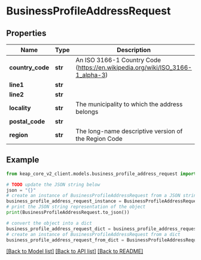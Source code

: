 # BusinessProfileAddressRequest


## Properties

Name | Type | Description | Notes
------------ | ------------- | ------------- | -------------
**country_code** | **str** | An ISO 3166-1 Country Code (https://en.wikipedia.org/wiki/ISO_3166-1_alpha-3) | 
**line1** | **str** |  | 
**line2** | **str** |  | 
**locality** | **str** | The municipality to which the address belongs | 
**postal_code** | **str** |  | 
**region** | **str** | The long-name descriptive version of the Region Code | 

## Example

```python
from keap_core_v2_client.models.business_profile_address_request import BusinessProfileAddressRequest

# TODO update the JSON string below
json = "{}"
# create an instance of BusinessProfileAddressRequest from a JSON string
business_profile_address_request_instance = BusinessProfileAddressRequest.from_json(json)
# print the JSON string representation of the object
print(BusinessProfileAddressRequest.to_json())

# convert the object into a dict
business_profile_address_request_dict = business_profile_address_request_instance.to_dict()
# create an instance of BusinessProfileAddressRequest from a dict
business_profile_address_request_from_dict = BusinessProfileAddressRequest.from_dict(business_profile_address_request_dict)
```
[[Back to Model list]](../README.md#documentation-for-models) [[Back to API list]](../README.md#documentation-for-api-endpoints) [[Back to README]](../README.md)


